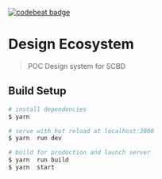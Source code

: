 [![codebeat badge](https://codebeat.co/badges/ba4f7ea3-bc29-4d29-94ae-e410423f575a)](https://codebeat.co/projects/github-com-scbd-ecosystem-master)
# Design Ecosystem

> POC Design system  for SCBD

## Build Setup

``` bash
# install dependencies
$ yarn

# serve with hot reload at localhost:3000
$ yarn  run dev

# build for production and launch server
$ yarn  run build
$ yarn  start
```
